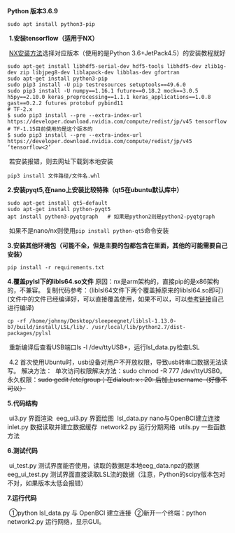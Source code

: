 **Python 版本3.6.9**

```
sudo apt install python3-pip
```

​	**1.安装tensorflow（适用于NX）**

​	[NX安装方法](https://forums.developer.nvidia.com/t/official-tensorflow-for-jetson-agx-xavier/65523)选择对应版本（使用的是Python 3.6+JetPack4.5）的安装教程就好

```
sudo apt-get install libhdf5-serial-dev hdf5-tools libhdf5-dev zlib1g-dev zip libjpeg8-dev liblapack-dev libblas-dev gfortran
sudo apt-get install python3-pip
sudo pip3 install -U pip testresources setuptools==49.6.0
sudo pip3 install -U numpy==1.16.1 future==0.18.2 mock==3.0.5 h5py==2.10.0 keras_preprocessing==1.1.1 keras_applications==1.0.8 gast==0.2.2 futures protobuf pybind11
# TF-2.x
$ sudo pip3 install --pre --extra-index-url https://developer.download.nvidia.com/compute/redist/jp/v45 tensorflow
# TF-1.15目前使用的是这个版本的
$ sudo pip3 install --pre --extra-index-url https://developer.download.nvidia.com/compute/redist/jp/v45 ‘tensorflow<2’
```

​	若安装报错，则去网址下载到本地安装

```
pip3 install 文件路径/文件名.whl
```

**2.安装pyqt5,在nano上安装比较特殊（qt5在ubuntu默认库中）**

```
sudo apt-get install qt5-default
sudo apt-get install python-pyqt5
apt install python3-pyqtgraph	# 如果是python2则是python2-pyqtgraph
```

​	如果不是nano/nx则使用`pip install python-qt5`命令安装

**3.安装其他环境包（可能不全，但是主要的包都包含在里面，其他的可能需要自己安装）**

```
pip install -r requirements.txt
```

**4.覆盖pylsl下的libls64.so文件**
	原因：nx是arm架构的，直接pip的是x86架构的，不兼容。
	复制代码参考：（liblsl64文件下两个覆盖掉原来的liblsl64.so即可）(文件中的文件已经编译好，可以直接覆盖使用，如果不可以，可以[参考链接](https://github.com/labstreaminglayer/liblsl-Python/issues/16)自己进行编译)

```
cp -rf /home/johnny/Desktop/sleepeegnet/liblsl-1.13.0-b7/build/install/LSL/lib/. /usr/local/lib/python2.7/dist-packages/pylsl
```

​	重新编译后查看USB端口ls -l /dev/ttyUSB*，运行lsl_data.py检查LSL

​	4.2 首次使用Ubuntu时，usb设备对用户不开放权限，导致usb转串口数据无法读写。
​	解决方法：
​		单次访问权限解决方法：sudo chmod -R 777 /dev/ttyUSB0。
​		永久权限：~~sudo gedit /etc/group；在dialout: x : 20: 后加上username（好像不可以）~~

**5.代码结构**

​	ui3.py 界面渲染
​	eeg_ui3.py 界面绘图
​	lsl_data.py nano与OpenBCI建立连接
​	inlet.py 数据读取并建立数据缓存
​	network2.py 运行分期网络
​	utils.py 一些函数方法

**6.测试代码**

​	ui_test.py 测试界面能否使用，读取的数据是本地eeg_data.npz的数据
​	eeg_ui_test.py 测试界面直接读取LSL流的数据（注意，Python的scipy版本包对不对，如果版本太低会报错）

**7.运行代码**

​	①python lsl_data.py 与 OpenBCI 建立连接
​	②新开一个终端：python network2.py 运行网络，显示GUI。

